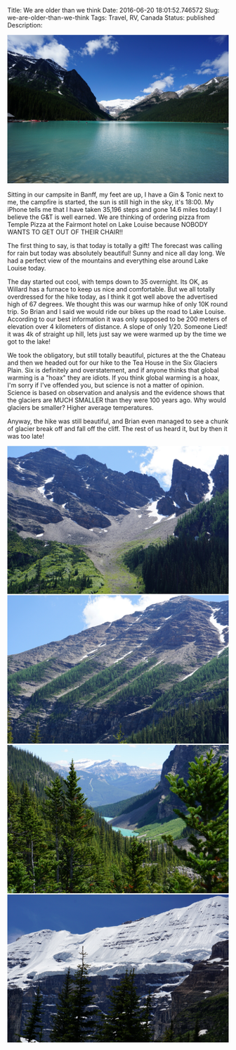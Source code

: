 Title: We are older than we think
Date: 2016-06-20 18:01:52.746572
Slug: we-are-older-than-we-think
Tags: Travel, RV, Canada
Status: published
Description:

![Lake Louise](/images/Canada/lake_louise.jpeg)

Sitting in our campsite in Banff, my feet are up, I have a Gin & Tonic next to me, the campfire is started, the sun is still high in the sky, it's 18:00.  My iPhone tells me that I have taken 35,196 steps and gone 14.6 miles today!  I believe the G&T is well earned. We are thinking of ordering pizza from Temple Pizza at the Fairmont hotel on Lake Louise because NOBODY WANTS TO GET OUT OF THEIR CHAIR!!

The first thing to say, is that today is totally a gift!  The forecast was calling for rain but today was absolutely beautiful!  Sunny and nice all day long.  We had a perfect view of the mountains and everything else around Lake Louise today.

The day started out cool, with temps down to 35 overnight.  Its OK, as Willard has a furnace to keep us nice and comfortable.  But we all totally overdressed for the hike today, as I think it got well above the advertised high of 67 degrees.  We thought this was our warmup hike of only 10K round trip.  So Brian and I said we would ride our bikes up the road to Lake Louise.  According to our best information it was only supposed to be 200 meters of elevation over 4 kilometers of distance.  A slope of only 1/20. Someone Lied!  it was 4k of straight up hill, lets just say we were warmed up by the time we got to the lake!

We took the obligatory, but still totally beautiful,  pictures at the the Chateau and then we headed out for our hike to the Tea House in the Six Glaciers Plain.  Six is definitely and overstatement, and if anyone thinks that global warming is a "hoax" they are idiots.  If you think global warming is a hoax, I'm sorry if I've offended you, but science is not a matter of opinion. Science is based on observation and analysis and the evidence shows that the glaciers are MUCH SMALLER than they were 100 years ago.  Why would glaciers be smaller?  Higher average temperatures.

Anyway, the hike was still beautiful, and Brian even managed to see a chunk of glacier break off and fall off the cliff.  The rest of us heard it, but by then it was too late!


<div class="cycle-slideshow" 
    data-cycle-fx=scrollHorz
    data-cycle-auto-height=container
    data-cycle-caption="#adv-custom-caption"
    data-cycle-caption-template="Slide {{slideNum}}: {{cycleTitle}}">
    
  <img src="/images/Canada/missing_glacier.jpeg" data-cycle-title="Missing Glaciers">
  <img src="/images/Canada/strange_trails.jpeg" data-cycle-title="Strange Trails">
  <img src="/images/Canada/looking_back_ll.jpeg" data-cycle-title="Looking back on Lake Louise">  
  <img src="/images/Canada/glacier_ridge.jpeg" data-cycle-title="Glacier Overhang">
</div>
<div id="adv-custom-caption" class="center"></div>
<br />

